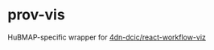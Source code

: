 # prov-vis
HuBMAP-specific wrapper for [4dn-dcic/react-workflow-viz](https://github.com/4dn-dcic/react-workflow-viz)
